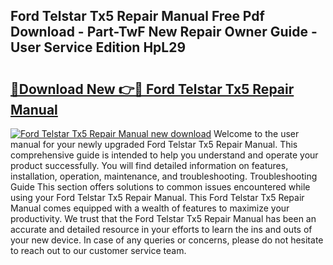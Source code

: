 ## Ford Telstar Tx5 Repair Manual Free Pdf Download - Part-TwF New Repair Owner Guide - User Service Edition HpL29

# <h2><a href="http://bc52593.oget.top/?id=Ford+Telstar+Tx5+Repair+Manual">🔗Download New 👉🔴 Ford Telstar Tx5 Repair Manual</a></h2>

[![Ford Telstar Tx5 Repair Manual new download](https://i.imgur.com/5g1atiW.png)](http://bc52593.oget.top/?id=Ford+Telstar+Tx5+Repair+Manual)
Welcome to the user manual for your newly upgraded Ford Telstar Tx5 Repair Manual. This comprehensive guide is intended to help you understand and operate your product successfully. You will find detailed information on features, installation, operation, maintenance, and troubleshooting. Troubleshooting Guide This section offers solutions to common issues encountered while using your Ford Telstar Tx5 Repair Manual. This Ford Telstar Tx5 Repair Manual comes equipped with a wealth of features to maximize your productivity. We trust that the Ford Telstar Tx5 Repair Manual has been an accurate and detailed resource in your efforts to learn the ins and outs of your new device. In case of any queries or concerns, please do not hesitate to reach out to our customer service team.
